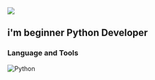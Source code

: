 <img src="https://media0.giphy.com/media/3oEduLRlHYWFNWNkTC/giphy.gif?cid=ecf05e47dbytu0j58ethz45cnd06r31yt95f1yycsw9wc0m7&rid=giphy.gif&ct=g"> 



## i'm beginner Python Developer 



### Language and Tools

![Python](https://img.shields.io/badge/-PYTHON-1C0932?style=for-the-badge&logo=Python&logoColor=74F33E)

